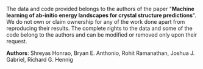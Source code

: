 The data and code provided belongs to the authors of the paper "**Machine learning of ab-initio energy landscapes for crystal structure predictions**". We do not own or claim ownership for any of the work done apart from reproducing their results. The complete rights to the data and some of the code belong to the authors and can be modified or removed only upon their request. 

**Authors**: Shreyas Honrao, Bryan E. Anthonio, Rohit Ramanathan, Joshua J. Gabriel, Richard G. Hennig